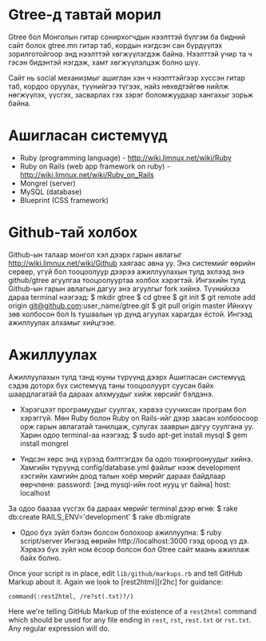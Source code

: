 # Gtree-д тавтай морил
Gtree бол Монголын гитар сонирхогчдын нээлттэй бүлгэм ба бидний сайт болох gtree.mn гитар таб, кордын нэгдсэн сан бүрдүүлэх зорилготойгоор энд нээлттэй хөгжүүлэгдэж байна. Нээлттэй учир та ч гэсэн бидэнтэй нэгдэж, хамт хөгжүүлэлцэж болно шүү.

Сайт нь social механизмыг ашиглан хэн ч нээлттэйгээр хүссэн гитар таб, кордоо оруулах, түүнийгээ түгээх, найз нөхөдтэйгөө нийлж нөгжүүлэх, үүсгэх, засварлах гэх зэрэг боломжуудаар хангахыг зорьж байна.

# Ашигласан системүүд
* Ruby (programming language) - http://wiki.limnux.net/wiki/Ruby
* Ruby on Rails (web app framework on ruby) - http://wiki.limnux.net/wiki/Ruby_on_Rails
* Mongrel (server)
* MySQL (database)
* Blueprint (CSS framework)

# Github-тай холбох
Github-ын талаар монгол хэл дээрх гарын авлагыг http://wiki.limnux.net/wiki/Github хаягаас авна уу.
Энэ системийг өөрийн сервер, үгүй бол тооцоолуур дээрээ ажиллуулахын тулд эхлээд энэ github/gtree агуулгаа тооцоолууртаа холбох хэрэгтэй. Ингэхийн тулд Github-ын гарын авлагын дагуу энэ агуулгыг fork хийнэ. Түүнийхээ дараа terminal нээгээд:
 $ mkdir gtree
 $ cd gtree
 $ git init
 $ git remote add origin git@github.com:user_name/gtree.git
 $ git pull origin master
Ийнхүү зөв холбосон бол ls тушаалын үр дүнд агуулах харагдах ёстой. Ингээд ажиллуулах алхамыг хийцгээе.

# Ажиллуулах
Ажиллуулахын тулд танд юуны түрүүнд дээрх Ашигласан системүүд сэдэв доторх бүх системүүд таны тооцоолуурт суусан байх шаардлагатай ба дараах алхмуудыг хийж хөрсийг бэлдэнэ.

* Хэрэгцээт програмуудыг суулгах, хэрвээ суучихсан програм бол хэрэггүй. Мөн Ruby болон Ruby on Rails-ийг дээр заасан холбоосоор орж гарын авлагатай танилцаж, сулугах зааврын дагуу суулгана уу. Харин одоо terminal-аа нээгээд:
 $ sudo apt-get install mysql
 $ gem install mongrel

* Үндсэн хөрс энд хүрээд бэлтгэгдэх ба одоо тохиргоонуудыг хийнэ.
Хамгийн түрүүнд config/database.yml файлыг нээж development хэсгийн хамгийн доод талын хоёр мөрийг дараах байдлаар өөрчлөнө:
 password: [энд mysql-ийн root нууц үг байна]
 host: localhost

За одоо баазаа үүсгэх ба дараах мөрийг terminal дээр өгнө:
 $ rake db:create RAILS_ENV='development'
 $ rake db:migrate

* Одоо бүх зүйл бэлэн болсон болохоор ажиллуулна:
 $ ruby script/server
Ингээд өөрийн http://localhost:3000 гээд ороод үз дэ. Хэрвээ бүх зүйл ном ёсоор болсон бол Gtree сайт маань ажиллаж байх болно.


Once your script is in place, edit `lib/github/markups.rb` and tell
GitHub Markup about it. Again we look to [rest2html][r2hc] for
guidance:

    command(:rest2html, /re?st(.txt)?/)

Here we're telling GitHub Markup of the existence of a `rest2html`
command which should be used for any file ending in `rest`,
`rst`, `rest.txt` or `rst.txt`. Any regular expression will do.
